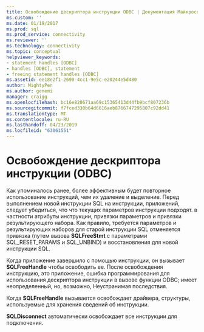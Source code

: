 ```yaml
---
title: Освобождение дескриптора инструкции ODBC | Документация Майкрософт
ms.custom: ''
ms.date: 01/19/2017
ms.prod: sql
ms.prod_service: connectivity
ms.reviewer: ''
ms.technology: connectivity
ms.topic: conceptual
helpviewer_keywords:
- statement handles [ODBC]
- handles [ODBC], statement
- freeing statement handles [ODBC]
ms.assetid: ee18e2f1-2690-4cc1-9e5c-e20244e5d480
author: MightyPen
ms.author: genemi
manager: craigg
ms.openlocfilehash: bc16e820671aa69c15365413d44fb9bcf807236b
ms.sourcegitcommit: f7fced330b64d6616aeb8766747295807c92dd41
ms.translationtype: MT
ms.contentlocale: ru-RU
ms.lasthandoff: 04/23/2019
ms.locfileid: "63061551"
---
```

# <a name="freeing-a-statement-handle-odbc"></a>Освобождение дескриптора инструкции (ODBC)
Как упоминалось ранее, более эффективным будет повторное использование инструкций, чем их удаление и выделение. Перед выполнением новой инструкции SQL на инструкции, приложений, следует убедиться, что что текущих параметров инструкции подходят. в частности атрибуты инструкции, привязки параметров и привязки результирующего набора. Как правило, требуется параметров и результирующих наборов для старой инструкции SQL отменяется привязка (путем вызова **SQLFreeStmt** с параметрами SQL_RESET_PARAMS и SQL_UNBIND) и восстановления для новой инструкции SQL.  
  
 Когда приложение завершило с помощью инструкции, он вызывает **SQLFreeHandle** чтобы освободить ее. После освобождения инструкцию, это приложение, ошибка программирования для использования дескриптора инструкции в вызове функции ODBC; имеет неопределенный, но, возможно, Неустранимая последствия.  
  
 Когда **SQLFreeHandle** вызывается освобождает драйвера, структуры, используемые для хранения сведений об инструкции.  
  
 **SQLDisconnect** автоматически освобождает все инструкции для подключения.
